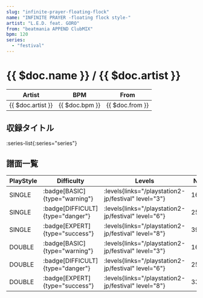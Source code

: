 ```yaml
---
slug: "infinite-prayer-floating-flock"
name: "INFINITE PRAYER -floating flock style-"
artist: "L.E.D. feat. GORO"
from: "beatmania APPEND ClubMIX"
bpm: 120
series:
  - "festival"
---
```


# {{ $doc.name }} / {{ $doc.artist }}

|Artist|BPM|From|
|------|---|----|
|{{ $doc.artist }}|{{ $doc.bpm }}|{{ $doc.from }}|

## 収録タイトル

:series-list{:series="series"}

## 譜面一覧

|PlayStyle|Difficulty|Levels|Notes|Movie|
|---------|----------|------|-----|-----|
|SINGLE| :badge[BASIC]{type="warning"}| :levels{links="/playstation2-jp/festival" level="3"}|166/19||
|SINGLE| :badge[DIFFICULT]{type="danger"}| :levels{links="/playstation2-jp/festival" level="6"}|259/19||
|SINGLE| :badge[EXPERT]{type="success"}| :levels{links="/playstation2-jp/festival" level="8"}|397/27||
|DOUBLE| :badge[BASIC]{type="warning"}| :levels{links="/playstation2-jp/festival" level="3"}|167/14||
|DOUBLE| :badge[DIFFICULT]{type="danger"}| :levels{links="/playstation2-jp/festival" level="6"}|253/13||
|DOUBLE| :badge[EXPERT]{type="success"}| :levels{links="/playstation2-jp/festival" level="8"}|337/12||

